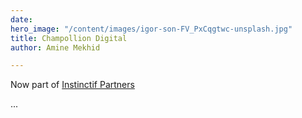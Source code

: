 ```yaml
---
date: 
hero_image: "/content/images/igor-son-FV_PxCqgtwc-unsplash.jpg"
title: Champollion Digital
author: Amine Mekhid

---
```

Now part of [Instinctif Partners](https://instinctif.com/uk/)

...